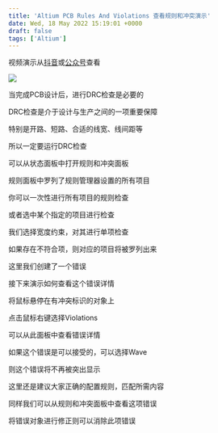 ```yaml
---
title: 'Altium PCB Rules And Violations 查看规则和冲突演示'
date: Wed, 18 May 2022 15:19:01 +0000
draft: false
tags: ['Altium']
---
```


视频演示从[抖音](https://v.douyin.com/Fx6CP55/)或[公众号](https://mp.weixin.qq.com/s?__biz=MzI2NDQxMjg4NA==&mid=2247484379&idx=1&sn=2efd84d2d1c972ff89f556386fac6432&chksm=eaac4860dddbc176d49a9d4d60bf0d9825114bb75c24beced6471260b54eef5536738bbaf386&token=1966602140&lang=zh_CN#rd)查看

![](https://a1024.synology.me:222/images/blog2022/fdd5fc0197764558b5bc212dd5b256ad_tplv-pk90l89vgd-crop-center_0_0.jpeg)

当完成PCB设计后，进行DRC检查是必要的

DRC检查是介于设计与生产之间的一项重要保障

特别是开路、短路、合适的线宽、线间距等

所以一定要运行DRC检查

可以从状态面板中打开规则和冲突面板

规则面板中罗列了规则管理器设置的所有项目

你可以一次性进行所有项目的规则检查

或者选中某个指定的项目进行检查

我们选择宽度约束，对其进行单项检查

如果存在不符合项，则对应的项目将被罗列出来

这里我们创建了一个错误

接下来演示如何查看这个错误详情

将鼠标悬停在有冲突标识的对象上

点击鼠标右键选择Violations

可以从此面板中查看错误详情

如果这个错误是可以接受的，可以选择Wave

则这个错误将不再被突出显示

这里还是建议大家正确的配置规则，匹配所需内容

同样我们可以从规则和冲突面板中查看这项错误

将错误对象进行修正则可以消除此项错误